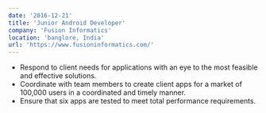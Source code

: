 ```yaml
---
date: '2016-12-21'
title: 'Junior Android Developer'
company: 'Fusion Informatics'
location: 'banglore, India'
url: 'https://www.fusioninformatics.com/'
---
```


- Respond to client needs for applications with an eye to the most feasible and effective solutions.
- Coordinate with team members to create client apps for a market of 100,000 users in a coordinated and timely manner.
- Ensure that six apps are tested to meet total performance requirements.
